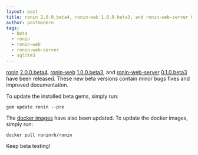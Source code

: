 ```yaml
---
layout: post
title: ronin 2.0.0.beta4, ronin-web 1.0.0.beta3, and ronin-web-server 0.1.0.beta3 released
author: postmodern
tags:
  - beta
  - ronin
  - ronin-web
  - ronin-web-server
  - sqlite3
---
```


[ronin][ronin] [2.0.0.beta4][ronin-2.0.0.beta4],
[ronin-web][ronin-web] [1.0.0.beta3][ronin-web-1.0.0.beta3], and
[ronin-web-server][ronin-web-server] [0.1.0.beta3][ronin-web-server-0.1.0.beta3]
have been released. These new beta versions contain minor bugs fixes and
improved documentation.

To update the installed beta gems, simply run:

```shell
gem update ronin --pre
```

The [docker images] have also been updated. To update the docker images,
simply run:

```shell
docker pull roninrb/ronin
```

Keep beta testing!

[ronin]: https://github.com/ronin-rb/ronin#readme
[ronin-web]: https://github.com/ronin-rb/ronin-web#readme
[ronin-web-server]: https://github.com/ronin-rb/ronin-web-server#readme

[ronin-2.0.0.beta4]: https://rubygems.org/gems/ronin/versions/2.0.0.beta4
[ronin-web-1.0.0.beta3]: https://rubygems.org/gems/ronin-web/versions/1.0.0.beta3
[ronin-web-server-0.1.0.beta3]: https://rubygems.org/gems/ronin-web-server/versions/0.1.0.beta3

[docker images]: https://hub.docker.com/r/roninrb/ronin
